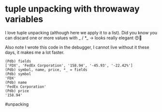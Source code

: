 # tuple unpacking with throwaway variables

I love tuple unpacking (although here we apply it to a list). Did you know you can discard one or more values with _ / *_ -> looks really elegant 😍🐍

Also note I wrote this code in the debugger, I cannot live without it these days, it makes me a lot faster.

```
(Pdb) fields
['FDX', 'FedEx Corporation', '158.94', '-45.93', '-22.42%']
(Pdb) symbol, name, price, *_ = fields
(Pdb) symbol
'FDX'
(Pdb) name
'FedEx Corporation'
(Pdb) price
'158.94'
```

#unpacking
